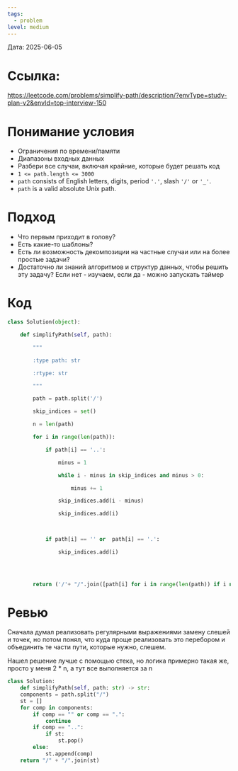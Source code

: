 ```yaml
---
tags:
  - problem
level: medium
---
```

Дата: 2025-06-05

# Ссылка: 
https://leetcode.com/problems/simplify-path/description/?envType=study-plan-v2&envId=top-interview-150

# Понимание условия
 - Ограничения по времени/памяти
 - Диапазоны входных данных
 - Разбери все случаи, включая крайние, которые будет решать код
- `1 <= path.length <= 3000`
- `path` consists of English letters, digits, period `'.'`, slash `'/'` or `'_'`.
- `path` is a valid absolute Unix path.
# Подход
- Что первым приходит в голову?
- Есть какие-то шаблоны?
- Есть ли возможность декомпозиции на частные случаи или на более простые задачи?
- Достаточно ли знаний алгоритмов и структур данных, чтобы решить эту задачу? Если нет - изучаем, если да - можно запускать таймер
# Код
```python
class Solution(object):

    def simplifyPath(self, path):

        """

        :type path: str

        :rtype: str

        """        

        path = path.split('/')  

        skip_indices = set()

        n = len(path)

        for i in range(len(path)):

            if path[i] == '..':                

                minus = 1

                while i - minus in skip_indices and minus > 0:

                    minus += 1

                skip_indices.add(i - minus)                  

                skip_indices.add(i)

  

            if path[i] == '' or  path[i] == '.':        

                skip_indices.add(i)    

  
  

        return ('/'+ "/".join([path[i] for i in range(len(path)) if i not in skip_indices]))
```
# Ревью

Сначала думал реализовать регулярными выражениями замену слешей и точек, но потом понял, что куда проще реализовать это перебором и объединить те части пути, которые нужно, слешем.

Нашел решение лучше с помощью стека, но логика примерно такая же, просто у меня 2 * n, а тут все выполняется за n

```python
class Solution: 
	def simplifyPath(self, path: str) -> str: 
	components = path.split("/") 
	st = [] 
	for comp in components: 
		if comp == "" or comp == ".": 
			continue 
		if comp == "..": 
			if st: 
				st.pop() 
		else: 
			st.append(comp) 
	return "/" + "/".join(st)
```
